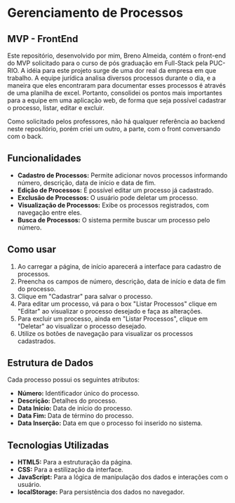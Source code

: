 # Gerenciamento de Processos

## MVP - FrontEnd

Este repositório, desenvolvido por mim, Breno Almeida, contém o front-end do MVP solicitado para o curso de pós graduação em Full-Stack pela PUC-RIO.
A idéia para este projeto surge de uma dor real da empresa em que trabalho. A equipe jurídica analisa diversos processos durante o dia, e a maneira que eles encontraram para documentar esses processos é através de uma planilha de excel. Portanto, consolidei os pontos mais importantes para a equipe em uma aplicação web, de forma que seja possível cadastrar o processo, listar, editar e excluir.

Como solicitado pelos professores, não há qualquer referência ao backend neste repositório, porém criei um outro, a parte, com o front conversando com o back.

## Funcionalidades

- **Cadastro de Processos:** Permite adicionar novos processos informando número, descrição, data de início e data de fim.
- **Edição de Processos:** É possível editar um processo já cadastrado.
- **Exclusão de Processos:** O usuário pode deletar um processo.
- **Visualização de Processos:** Exibe os processos registrados, com navegação entre eles.
- **Busca de Processos:** O sistema permite buscar um processo pelo número.

## Como usar

1. Ao carregar a página, de início aparecerá a interface para cadastro de processos.
2. Preencha os campos de número, descrição, data de início e data de fim do processo.
3. Clique em "Cadastrar" para salvar o processo.
4. Para editar um processo, vá para o box "Listar Processos" clique em "Editar" ao visualizar o processo desejado e faça as alterações.
5. Para excluir um processo, ainda em "Listar Processos", clique em "Deletar" ao visualizar o processo desejado.
6. Utilize os botões de navegação para visualizar os processos cadastrados.

## Estrutura de Dados

Cada processo possui os seguintes atributos:

- **Número:** Identificador único do processo.
- **Descrição:** Detalhes do processo.
- **Data Início:** Data de início do processo.
- **Data Fim:** Data de término do processo.
- **Data Inserção:** Data em que o processo foi inserido no sistema.

## Tecnologias Utilizadas

- **HTML5:** Para a estruturação da página.
- **CSS:** Para a estilização da interface.
- **JavaScript:** Para a lógica de manipulação dos dados e interações com o usuário.
- **localStorage:** Para persistência dos dados no navegador.
